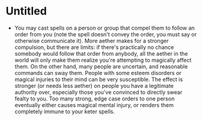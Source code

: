 # Untitled

- You may cast spells on a person or group that compel them to follow an order from you (note the spell doesn't convey the order, you must say or otherwise communicate it). More aether makes for a stronger compulsion, but there are limits: if there's practically no chance somebody would follow that order from anybody, all the aether in the world will only make them realize you're attempting to magically affect them. On the other hand, many people are uncertain, and reasonable commands can sway them. People with some esteem disorders or magical injuries to their mind can be very susceptible. The effect is stronger (or needs less aether) on people you have a legitimate authority over, especially those you've convinced to directly swear fealty to you. Too many strong, edge case orders to one person eventually either causes magical mental injury, or renders them completely immune to your keter spells.